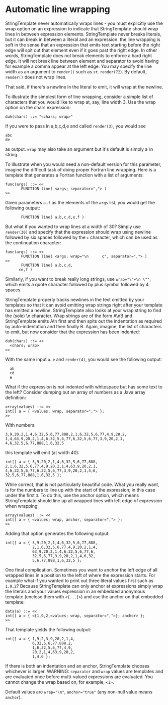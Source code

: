 # Automatic line wrapping

StringTemplate never automatically wraps lines - you must explicitly use the wrap option on an expression to indicate that StringTemplate should wrap lines in between expression elements. StringTemplate never breaks literals, but it can break in between a literal and an expression. the line wrapping is soft in the sense that an expression that emits text starting before the right edge will spit out that element even if it goes past the right edge. In other words, StringTemplate does not break elements to enforce a hard right edge. It will not break line between element and separator to avoid having for example a comma appear at the left edge. You may specify the line width as an argument to `render()` such as `st.render(72`). By default, `render()` does not wrap lines.

That said, if there's a newline in the literal to emit, it will wrap at the newline.

To illustrate the simplest form of line wrapping, consider a simple list of characters that you would like to wrap at, say, line width 3. Use the wrap option on the chars expression:

```
duh(chars) ::= "<chars; wrap>"
```

If you were to pass in a,b,c,d,e and called `render(3)`, you would see

```
abc
de
```

as output. `wrap` may also take an argument but it's default is simply a \n string.

To illustrate when you would need a non-default version for this parameter, imagine the difficult task of doing proper Fortran line wrapping. Here is a template that generates a Fortran function with a list of arguments:

```
func(args) ::= <<
       FUNCTION line( <args; separator=","> )
>>
```

Given parameters `a`..`f` as the elements of the `args` list, you would get the following output:

```
       FUNCTION line( a,b,c,d,e,f )
```

But what if you wanted to wrap lines at a width of 30? Simply use `render(30)` and specify that the expression should wrap using newline followed by six spaces followed by the `c` character, which can be used as the continuation character:

```
func(args) ::= <<
       FUNCTION line( <args; wrap="\n      c", separator=","> )
>>
       FUNCTION line( a,b,c,d,
      ce,f )
```

Similarly, if you want to break really long strings, use `wrap="\"+\n \""`, which emits a quote character followed by plus symbol followed by 4 spaces.

StringTemplate properly tracks newlines in the text omitted by your templates so that it can avoid emitting wrap strings right after your template has emitted a newline. StringTemplate also looks at your wrap string to find the (sole) \n character. Wrap strings are of the form A\nB and StringTemplate emits A\n first and then spits out the indentation as required by auto-indentation and then finally B. Again, imagine, the list of characters to emit, but now consider that the expression has been indented:

```
duh(chars) ::= <<
  <chars; wrap>
>>
```

With the same input `a`..`e` and `render(4)`, you would see the following output:

```
  ab
  cd
  e
```

What if the expression is not indented with whitespace but has some text to the left? Consider dumping out an array of numbers as a Java array definition:

```
array(values) ::= <<
int[] a = { <values; wrap, separator=","> };
>>
```

With numbers:

```
3,9,20,2,1,4,6,32,5,6,77,888,2,1,6,32,5,6,77,4,9,20,2,
1,4,63,9,20,2,1,4,6,32,5,6,77,6,32,5,6,77,3,9,20,2,1,
4,6,32,5,6,77,888,1,6,32,5
```

this template will emit (at width 40):

```
int[] a = { 3,9,20,2,1,4,6,32,5,6,77,888,
2,1,6,32,5,6,77,4,9,20,2,1,4,63,9,20,2,1,
4,6,32,5,6,77,6,32,5,6,77,3,9,20,2,1,4,6,
32,5,6,77,888,1,6,32,5 };
```

While correct, that is not particularly beautiful code. What you really want, is for the numbers to line up with the start of the expression; in this case under the first `3`. To do this, use the anchor option, which means StringTemplate should line up all wrapped lines with left edge of expression when wrapping:

```
array(values) ::= <<
int[] a = { <values; wrap, anchor, separator=","> };
>>
```

Adding that option generates the following output:

```
int[] a = { 3,9,20,2,1,4,6,32,5,6,77,888,
            2,1,6,32,5,6,77,4,9,20,2,1,4,
            63,9,20,2,1,4,6,32,5,6,77,6,
            32,5,6,77,3,9,20,2,1,4,6,32,
            5,6,77,888,1,6,32,5 };
```

One final complication. Sometimes you want to anchor the left edge of all wrapped lines in a position to the left of where the expression starts. For example what if you wanted to print out three literal values first such as `1,9,2`? Because StringTemplate can only anchor at expressions simply wrap the literals and your values expression in an embedded anonymous template (enclose them with `<{...}>`) and use the anchor on that embedded template:

```
data(a) ::= <<
int[] a = { <{1,9,2,<values; wrap, separator=",">}; anchor> };
>>
```

That template yields the following output:

```
int[] a = { 1,9,2,3,9,20,2,1,4,
            6,32,5,6,77,888,2,
            1,6,32,5,6,77,4,9,
            20,2,1,4,63,9,20,2,
            1,4,6 };
```

If there is both an indentation and an anchor, StringTemplate chooses whichever is larger.
WARNING: `separator` and `wrap` values are templates and are evaluated once before multi-valued expressions are evaluated. You cannot change the wrap based on, for example, `<i>`.

Default values are `wrap="\n"`, `anchor="true"` (any non-null value means `anchor`).
